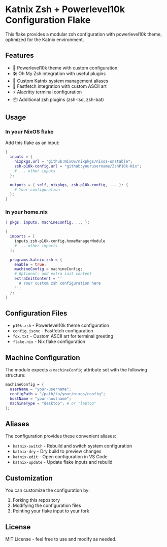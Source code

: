 # Katnix Zsh + Powerlevel10k Configuration Flake

This flake provides a modular zsh configuration with powerlevel10k theme, optimized for the Katnix environment.

## Features

- 🚀 Powerlevel10k theme with custom configuration
- 🛠️ Oh My Zsh integration with useful plugins
- 🔧 Custom Katnix system management aliases
- 🎨 Fastfetch integration with custom ASCII art
- ⚡ Alacritty terminal configuration
- 📦 Additional zsh plugins (zsh-lsd, zsh-bat)

## Usage

### In your NixOS flake

Add this flake as an input:

```nix
{
  inputs = {
    nixpkgs.url = "github:NixOS/nixpkgs/nixos-unstable";
    zsh-p10k-config.url = "github:yourusername/ZshP10k-Nix";
    # ... other inputs
  };

  outputs = { self, nixpkgs, zsh-p10k-config, ... }: {
    # Your configuration
  };
}
```

### In your home.nix

```nix
{ pkgs, inputs, machineConfig, ... }:

{
  imports = [ 
    inputs.zsh-p10k-config.homeManagerModule
    # ... other imports
  ];

  programs.katnix-zsh = {
    enable = true;
    machineConfig = machineConfig;
    # Optional: add extra init content
    extraInitContent = ''
      # Your custom zsh configuration here
    '';
  };
}
```

## Configuration Files

- `p10k.zsh` - Powerlevel10k theme configuration
- `config.jsonc` - Fastfetch configuration
- `fox.txt` - Custom ASCII art for terminal greeting
- `flake.nix` - Nix flake configuration

## Machine Configuration

The module expects a `machineConfig` attribute set with the following structure:

```nix
machineConfig = {
  userName = "your-username";
  configPath = "/path/to/your/nixos/config";
  hostName = "your-hostname";
  machineType = "desktop"; # or "laptop"
};
```

## Aliases

The configuration provides these convenient aliases:

- `katnix-switch` - Rebuild and switch system configuration
- `katnix-dry` - Dry build to preview changes
- `katnix-edit` - Open configuration in VS Code
- `katnix-update` - Update flake inputs and rebuild

## Customization

You can customize the configuration by:

1. Forking this repository
2. Modifying the configuration files
3. Pointing your flake input to your fork

## License

MIT License - feel free to use and modify as needed.
